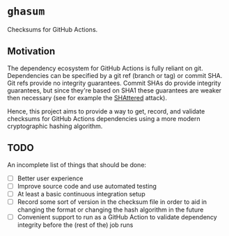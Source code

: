 # `ghasum`

Checksums for GitHub Actions.

## Motivation

The dependency ecosystem for GitHub Actions is fully reliant on git. Dependencies can be specified
by a git ref (branch or tag) or commit SHA. Git refs provide no integrity guarantees. Commit SHAs do
provide integrity guarantees, but since they're based on SHA1 these guarantees are weaker then
necessary (see for example the [SHAttered] attack).

Hence, this project aims to provide a way to get, record, and validate checksums for GitHub Actions
dependencies using a more modern cryptographic hashing algorithm.

## TODO

An incomplete list of things that should be done:

- [ ] Better user experience
- [ ] Improve source code and use automated testing
- [ ] At least a basic continuous integration setup
- [ ] Record some sort of version in the checksum file in order to aid in changing the format or
      changing the hash algorithm in the future
- [ ] Convenient support to run as a GitHub Action to validate dependency integrity before the (rest
      of the) job runs

[shattered]: https://shattered.io/
